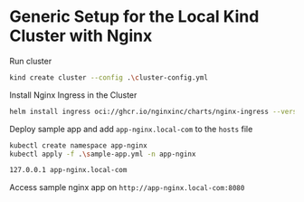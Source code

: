 # Generic Setup for the Local Kind Cluster with Nginx

Run cluster
```bash
kind create cluster --config .\cluster-config.yml
```

Install Nginx Ingress in the Cluster
```bash
helm install ingress oci://ghcr.io/nginxinc/charts/nginx-ingress --version 1.2.1 --namespace ingress --create-namespace --set controller.service.type=NodePort --set controller.service.httpPort.nodePort=30950
```

Deploy sample app and add `app-nginx.local-com` to the `hosts` file
```bash
kubectl create namespace app-nginx
kubectl apply -f .\sample-app.yml -n app-nginx
```
```txt
127.0.0.1 app-nginx.local-com
```

Access sample nginx app on `http://app-nginx.local-com:8080`
